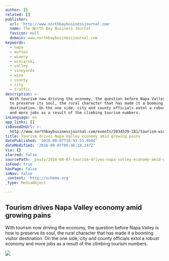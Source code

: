 ```yaml
---
author: []
related: []
publisher:
  url: 'http://www.northbaybusinessjournal.com'
  name: The North Bay Business Journal
  favicon: null
  domain: www.northbaybusinessjournal.com
keywords:
  - napa
  - mufson
  - winery
  - winiarski
  - valley
  - vineyards
  - wine
  - county
  - city
  - traffic
description: >-
  With tourism now driving the economy, the question before Napa Valley is how
  to preserve its soul, the rural character that has made it a booming visitor
  destination. On the one side, city and county officials extol a robust economy
  and more jobs as a result of the climbing tourism numbers.
inLanguage: en
app_links: []
isBasedOnUrl: >-
  http://www.northbaybusinessjournal.com/events/5934529-181/tourism-wine-napa-economy?artslide=0
title: Tourism drives Napa Valley economy amid growing pains
datePublished: '2016-08-07T16:53:51.950Z'
dateModified: '2016-08-07T05:46:18.247Z'
via: {}
starred: false
sourcePath: _posts/2016-08-07-tourism-drives-napa-valley-economy-amid-growing-pains.md
inFeed: true
hasPage: false
inNav: false
_context: 'http://schema.org'
_type: MediaObject

---
```

<article style=""><h1>Tourism drives Napa Valley economy amid growing pains</h1><p>With tourism now driving the economy, the question before Napa Valley is how to preserve its soul, the rural character that has made it a booming visitor destination. On the one side, city and county officials extol a robust economy and more jobs as a result of the climbing tourism numbers.</p><img src="http://www.northbaybusinessjournal.com/csp/mediapool/sites/dt.common.streams.StreamServer.cls?STREAMOID=F7isK67t9TAd4fVyhXaDls$daE2N3K4ZzOUsqbU5sYusOew2arUGC8fTDxAjAGOyWCsjLu883Ygn4B49Lvm9bPe2QeMKQdVeZmXF$9l$4uCZ8QDXhaHEp3rvzXRJFdy0KqPHLoMevcTLo3h8xh70Y6N_U_CryOsw6FTOdKL_jpQ-&amp;CONTENTTYPE=image/jpeg" /></article>